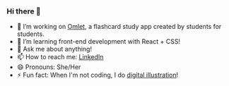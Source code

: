 ### Hi there 👋

<!--
**a-qxin/a-qxin** is a ✨ _special_ ✨ repository because its `README.md` (this file) appears on your GitHub profile.-->

- 🔭 I’m working on [Omlet](https://github.com/a-qxin/omelette), a flashcard study app created by students for students.
- 🌱 I’m learning front-end development with React + CSS!
- 💬 Ask me about anything!
- 📫 How to reach me: [LinkedIn](https://www.linkedin.com/in/brendayau/)
- 😄 Pronouns: She/Her
- ⚡ Fun fact: When I'm not coding, I do [digital illustration](https://www.instagram.com/aq.xin/)!

